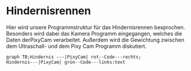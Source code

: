 # Hindernisrennen
Hier wird unsere Programmstruktur für das Hindernisrennen besprochen. Besonders wird dabei das Kamera Programm eingegangen, welches die Daten derPixyCam verarbeitet. Außerdem wird die Gewichtung zwischen dem Ultraschall- und dem Pixy Cam Programm diskutiert.

```mermaid
graph TB;Hindernis ---|PixyCam| rot--Code---rechts;
Hindernis---|PixyCam| grün--Code---links:text
```
